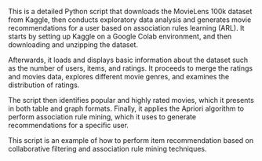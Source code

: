 This is a detailed Python script that downloads the MovieLens 100k dataset from Kaggle, then conducts exploratory data analysis and generates movie recommendations for a user based on association rules learning (ARL). It starts by setting up Kaggle on a Google Colab environment, and then downloading and unzipping the dataset. 

Afterwards, it loads and displays basic information about the dataset such as the number of users, items, and ratings. It proceeds to merge the ratings and movies data, explores different movie genres, and examines the distribution of ratings. 

The script then identifies popular and highly rated movies, which it presents in both table and graph formats. Finally, it applies the Apriori algorithm to perform association rule mining, which it uses to generate recommendations for a specific user. 

This script is an example of how to perform item recommendation based on collaborative filtering and association rule mining techniques.
